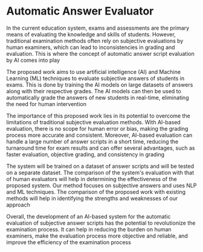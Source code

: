 # Automatic Answer Evaluator

In the current education system, exams and assessments are the primary means of evaluating the knowledge and skills of students. However, traditional examination methods often rely on subjective evaluations by human examiners, which can lead to inconsistencies in grading and evaluation. This is where the concept of automatic answer script evaluation by AI comes into play

The proposed work aims to use artificial intelligence (AI) and Machine Learning (ML) techniques to evaluate subjective answers of students in exams. This is done by training the AI models on large datasets of answers along with their respective grades. The AI models can then be used to automatically grade the answers of new students in real-time, eliminating the need for human intervention

The importance of this proposed work lies in its potential to overcome the limitations of traditional subjective evaluation methods. With AI-based evaluation, there is no scope for human error or bias, making the grading process more accurate and consistent. Moreover, AI-based evaluation can handle a large number of answer scripts in a short time, reducing the turnaround time for exam results and can offer several advantages, such as faster evaluation, objective grading, and consistency in grading

The system will be trained on a dataset of answer scripts and will be tested on a separate dataset. The comparison of the system's evaluation with that of human evaluators will help in determining the effectiveness of the proposed system. Our method focuses on subjective answers and uses NLP and ML techniques. The comparison of the proposed work with existing methods will help in identifying the strengths and weaknesses of our approach

Overall, the development of an AI-based system for the automatic evaluation of subjective answer scripts has the potential to revolutionize the examination process. It can help in reducing the burden on human examiners, make the evaluation process more objective and reliable, and improve the efficiency of the examination process
